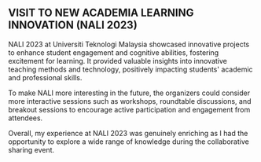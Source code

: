 ## VISIT TO NEW ACADEMIA LEARNING INNOVATION (NALI 2023)
NALI 2023 at Universiti Teknologi Malaysia showcased innovative projects to enhance student engagement and cognitive abilities, fostering excitement for learning. It provided valuable insights into innovative teaching methods and technology, positively impacting students' academic and professional skills.

To make NALI more interesting in the future, the organizers could consider more interactive sessions such as workshops, roundtable discussions, and breakout sessions to encourage active participation and engagement from attendees.

Overall, my experience at NALI 2023 was genuinely enriching as I had the opportunity to explore a wide range of knowledge during the collaborative sharing event.

